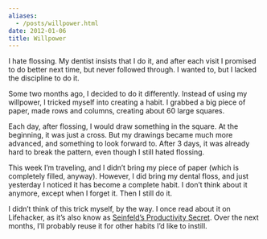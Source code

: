 ```yaml
---
aliases:
  - /posts/willpower.html
date: 2012-01-06
title: Willpower
---
```


I hate flossing. My dentist insists that I do it, and after each visit I
promised to do better next time, but never followed through. I wanted to, but I
lacked the discipline to do it.&#10;

Some two months ago, I decided to do it differently. Instead of using my
willpower, I tricked myself into creating a habit. I grabbed a big piece of
paper, made rows and columns, creating about 60 large squares.&#10;

Each day, after flossing, I would draw something in the square. At the
beginning, it was just a cross. But my drawings became much more advanced, and
something to look forward to. After 3 days, it was already hard to break the
pattern, even though I still hated flossing.&#10;

This week I’m traveling, and I didn’t bring my piece of paper (which is
completely filled, anyway). However, I did bring my dental floss, and just
yesterday I noticed it has become a complete habit. I don’t think about it
anymore, except when I forget it. Then I still do it.&#10;

I didn’t think of this trick myself, by the way. I once read about it on
Lifehacker, as it’s also know as [Seinfeld’s Productivity
Secret](http://lifehacker.com/281626/jerry-seinfelds-productivity-secret). Over
the next months, I’ll probably reuse it for other habits I’d like to
instill.&#10;
